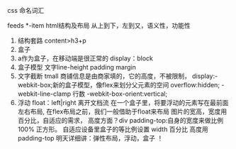 css 命名词汇
<!-- 当你应对起来比较困难的时候，说明水平还不够 
今晚对今后两条线的处理方案确立进行再次定性思考
-->
feeds *-item
html结构及布局
从上到下，左到又，语义性，功能性
1. 结构套路
 content>h3+p
2. 盒子
3. a作为盒子，在移动端是很正常的
display：block
4. 盒子模型
文字line-height  padding  margin
5. 文字截断
tmall 商铺信息是由商家填的，它的高度，不被限制，
display:-webkit-box;新的盒子模型，像flex来划分父元素的空间
overflow:hidden;
-webkit-line-clamp 行数
-webkit-box-orient:vertical;
6. 浮动 float：left|right
离开文档流
在一个盒子里，将要浮动的元素写在最前面
左右布局,
在flex布局之前，我们一般借助于float来布局
图片的宽高，宽度用百分比，自适应的需求，
高度方面？div padding-top:自身的宽度来做比例100%  正方形。
自适应设备里盒子的等比例设置 width 百分比
高度用padding-top
明天详细讲：弹性布局，浮动，盒子
！